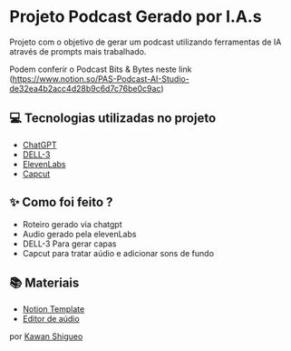 

# Projeto Podcast Gerado por I.A.s


Projeto com o objetivo de gerar um podcast utilizando ferramentas de IA através de prompts mais trabalhado.

Podem conferir o Podcast Bits & Bytes neste link (https://www.notion.so/PAS-Podcast-AI-Studio-de32ea4b2acc4d28b9c6d7c76be0c9ac)


## 💻 Tecnologias utilizadas no projeto

- [ChatGPT](https://chat.openai.com/) 
- [DELL-3](https://designer.microsoft.com)
- [ElevenLabs](https://beta.elevenlabs.io/)
- [Capcut](https://www.capcut.com/pt-br/)

## ✨ Como foi feito ?

- Roteiro gerado via chatgpt
- Audio gerado pela elevenLabs
- DELL-3 Para gerar capas
- Capcut para tratar aúdio e adicionar sons de fundo

## 📚 Materiais


- [Notion Template](https://helpful-jump-17b.notion.site/PAS-Podcast-AI-Studio-210489e15d7a4a73b743bb159e45d06f?pvs=4)
- [Editor de aúdio](https://www.capcut.com/editor?from_page=landing_page&__action_from=picture_V%C3%ADdeos%20profissionais%20em%20minutos,%20n%C3%A3o%20em%20horas.)



por [Kawan Shigueo](https://github.com/kkawan)
